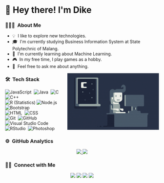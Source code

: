 <h1> 👋 Hey there! I'm Dike</h1>

### 👩🏻‍💻 &nbsp;About Me

- 💡 &nbsp;I like to explore new technologies.
- 🎓 &nbsp;I'm currently studying Business Information System at State Polytechnic of Malang.
- 🌱 &nbsp;I'm currently learning about Machine Learning.
- 🎮 &nbsp;In my free time, I play games as a hobby.
- 💬 &nbsp;Feel free to ask me about anything.

<img alt="Night Coding" src="https://raw.githubusercontent.com/AVS1508/AVS1508/master/assets/Night-Coding.gif" align="right"/>

### 🛠 &nbsp;Tech Stack

![JavaScript](https://img.shields.io/badge/-JavaScript-05122A?style=flat&logo=javascript)&nbsp;
![Java](https://img.shields.io/badge/-Java-05122A?style=flat&logo=Java&logoColor=FFA518)&nbsp;
![C](https://img.shields.io/badge/-C-05122A?style=flat&logo=C&logoColor=A8B9CC)&nbsp;
![C++](https://img.shields.io/badge/-C++-05122A?style=flat&logo=C%2B%2B&logoColor=00599C)&nbsp;\
![R (Statistics)](https://img.shields.io/badge/-R-05122A?style=flat&logo=R&logoColor=276DC3)
![Node.js](https://img.shields.io/badge/-Node.js-05122A?style=flat&logo=node.js)&nbsp;
![Bootstrap](https://img.shields.io/badge/-Bootstrap-05122A?style=flat&logo=bootstrap&logoColor=563D7C)\
![HTML](https://img.shields.io/badge/-HTML-05122A?style=flat&logo=HTML5)&nbsp;
![CSS](https://img.shields.io/badge/-CSS-05122A?style=flat&logo=CSS3&logoColor=1572B6)&nbsp;\
![Git](https://img.shields.io/badge/-Git-05122A?style=flat&logo=git)&nbsp;
![GitHub](https://img.shields.io/badge/-GitHub-05122A?style=flat&logo=github)&nbsp;\
![Visual Studio Code](https://img.shields.io/badge/-Visual%20Studio%20Code-05122A?style=flat&logo=visual-studio-code&logoColor=007ACC)&nbsp;
![RStudio](https://img.shields.io/badge/-RStudio-05122A?style=flat&logo=rstudio)&nbsp;
![Photoshop](https://img.shields.io/badge/-Photoshop-05122A?style=flat&logo=adobe-photoshop)&nbsp;

### ⚙️ &nbsp;GitHub Analytics
<p align="center">
<a href="https://github.com/dikewarda">
  <img height="180em" src="https://github-readme-stats-eight-theta.vercel.app/api?username=dikewarda&show_icons=true&theme=algolia&include_all_commits=true&count_private=true"/>
  <img height="180em" src="https://github-readme-stats-eight-theta.vercel.app/api/top-langs/?username=dikewarda&layout=compact&langs_count=8&theme=algolia"/>
</a>
</p>

### 🤝🏻 &nbsp;Connect with Me

<p align="center">
<a href="https://www.linkedin.com/in/dikeayuwardani/"><img src="https://img.shields.io/badge/-Dike Ayu Wardani-0077B5?style=flat&logo=Linkedin&logoColor=white"/></a>
<a href="mailto:dikeayuw@gmail.com"><img src="https://img.shields.io/badge/-dikeayuw@gmail.com-D14836?style=flat&logo=Gmail&logoColor=white"/></a>
<a href="https://instagram.com/dikewarda?igshid=MzNlNGNkZWQ4Mg=="><img src="https://img.shields.io/badge/-@dikewarda-E4405F?style=flat&logo=Instagram&logoColor=white"/></a>
<a href="https://www.facebook.com/dike.celalucetia/"><img src="https://img.shields.io/badge/-Dike Ayu Wardani-1877F2?style=flat&logo=Facebook&logoColor=white"/></a>

